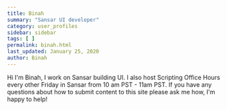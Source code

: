 ```yaml
---
title: Binah
summary: "Sansar UI developer"
category: user_profiles
sidebar: sidebar
tags: [ ]
permalink: binah.html
last_updated: January 25, 2020
author: Binah
---
```


Hi I'm Binah, I work on Sansar building UI. I also host Scripting Office Hours every other Friday in Sansar from 10 am PST - 11am PST. If you have any questions about how to submit content to this site please ask me how, I'm happy to help!